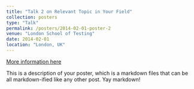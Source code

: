 ```yaml
---
title: "Talk 2 on Relevant Topic in Your Field"
collection: posters
type: "Talk"
permalink: /posters/2014-02-01-poster-2
venue: "London School of Testing"
date: 2014-02-01
location: "London, UK"
---
```


[More information here](http://example2.com)

This is a description of your poster, which is a markdown files that can be all markdown-ified like any other post. Yay markdown!
